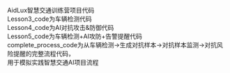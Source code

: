 AidLux智慧交通训练营项目代码    
Lesson3_code为车辆检测代码    
Lesson4_code为AI对抗攻击&防御代码    
Lesson5_code为车辆检测+AI攻防+告警提醒代码    
complete_process_code为从车辆检测->生成对抗样本->对抗样本监测->对抗风险提醒的完整流程代码，    
用于模拟实践智慧交通AI项目流程

